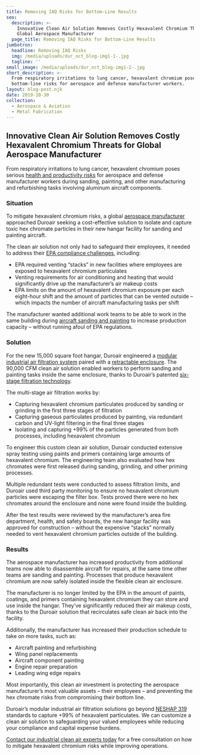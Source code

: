 ```yaml
---
title: Removing IAQ Risks for Bottom-Line Results
seo:
  description: >-
    Innovative Clean Air Solution Removes Costly Hexavalent Chromium Threats for
    Global Aerospace Manufacturer 
  page_title: Removing IAQ Risks for Bottom-Line Results
jumbotron:
  headline: Removing IAQ Risks
  img: /media/uploads/dur_oct_blog-img1-1-.jpg
  tagline: ''
small_image: /media/uploads/dur_oct_blog-img1-2-.jpg
short_description: >-
  From respiratory irritations to lung cancer, hexavalent chromium poses serious
  bottom-line risks for aerospace and defense manufacturer workers.
layout: blog-post.njk
date: 2019-10-30
collection:
  - Aerospace & Aviation
  - Metal Fabrication
---
```

## Innovative Clean Air Solution Removes Costly Hexavalent Chromium Threats for Global Aerospace Manufacturer

From respiratory irritations to lung cancer, hexavalent chromium poses serious [health and productivity risks](/blog/mitigate-the-manufacturing-risks-from-hexavalent-chromium-exposure) for aerospace and defense manufacturer workers during sanding, painting, and other manufacturing and refurbishing tasks involving aluminum aircraft components.

### Situation

To mitigate hexavalent chromium risks, a global [aerospace manufacturer](/industries/aerospace-aviation) approached Duroair seeking a cost-effective solution to isolate and capture toxic hex chromate particles in their new hangar facility for sanding and painting aircraft.

The clean air solution not only had to safeguard their employees, it needed to address their [EPA compliance challenges](https://www.donaldson.com/en-us/industrial-dust-fume-mist/technical-articles/hexavalent-chromium/), including:

* EPA required venting “stacks” in new facilities where employees are exposed to hexavalent chromium particulates
* Venting requirements for air conditioning and heating that would significantly drive up the manufacturer’s air makeup costs
* EPA limits on the amount of hexavalent chromium exposure per each eight-hour shift and the amount of particles that can be vented outside – which impacts the number of aircraft manufacturing tasks per shift

The manufacturer wanted additional work teams to be able to work in the same building during [aircraft sanding and painting](/industries/aerospace-aviation) to increase production capacity – without running afoul of EPA regulations.

### Solution

For the new 15,000 square foot hangar, Duroair engineered a [modular industrial air filtration system](/products/duropure) paired with a [retractable enclosure](/products/duroroom). The 90,000 CFM clean air solution enabled workers to perform sanding and painting tasks inside the same enclosure, thanks to Duroair’s patented [six-stage filtration technology](/products/duropure).

The multi-stage air filtration works by:

* Capturing hexavalent chromium particulates produced by sanding or grinding in the first three stages of filtration
* Capturing gaseous particulates produced by painting, via redundant carbon and UV-light filtering in the final three stages
* Isolating and capturing +99% of the particles generated from both processes, including hexavalent chromium

To engineer this custom clean air solution, Duroair conducted extensive spray testing using paints and primers containing large amounts of hexavalent chromium. The engineering team also evaluated how hex chromates were first released during sanding, grinding, and other priming processes. 

Multiple redundant tests were conducted to assess filtration limits, and Duroair used third party monitoring to ensure no hexavalent chromium particles were escaping the filter box. Tests proved there were no hex chromates around the enclosure and none were found inside the building. 

After the test results were reviewed by the manufacturer’s area fire department, health, and safety boards, the new hangar facility was approved for construction – without the expensive “stacks” normally needed to vent hexavalent chromium particles outside of the building.

### Results

The aerospace manufacturer has increased productivity from additional teams now able to disassemble aircraft for repairs, at the same time other teams are sanding and painting. Processes that produce hexavalent chromium are now safely isolated inside the flexible clean air enclosure.

The manufacturer is no longer limited by the EPA in the amount of paints, coatings, and primers containing hexavalent chromium they can store and use inside the hangar. They’ve significantly reduced their air makeup costs, thanks to the Duroair solution that recirculates safe clean air back into the facility.

Additionally, the manufacturer has increased their production schedule to take on more tasks, such as:

* Aircraft painting and refurbishing
* Wing panel replacements 
* Aircraft component painting
* Engine repair preparation
* Leading wing edge repairs 

Most importantly, this clean air investment is protecting the aerospace manufacturer’s most valuable assets – their employees – and preventing the hex chromate risks from compromising their bottom line. 

Duroair’s modular industrial air filtration solutions go beyond [NESHAP 319](https://www.epa.gov/sites/production/files/2015-11/documents/summary_of_implementation_requirements_2001.pdf) standards to capture +99% of hexavalent particulates. We can customize a clean air solution to safeguarding your valued employees while reducing your compliance and capital expense burdens.

[Contact our industrial clean air experts today](/request-for-quote/) for a free consultation on how to mitigate hexavalent chromium risks while improving operations.
